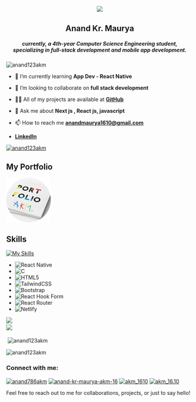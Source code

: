 <p align="center"> <img img src="https://readme-typing-svg.demolab.com/?font=Fira+Code&pause=1000&color=5555555&center=true&vCenter=true&width=235&lines=Hi+%F0%9F%91%8B"></p>


<h2 align="center" >Anand Kr. Maurya</h2>

<h5 align="center">currently, a 4th-year Computer Science Engineering student, specializing in full-stack development and mobile app development.</h5>

<p align="left"> <img src="https://komarev.com/ghpvc/?username=anand123akm&label=Profile%20views&color=0e75b6&style=flat" alt="anand123akm" /> </p>

- 🌱 I’m currently learning **App Dev - React Native**

- 👯 I’m looking to collaborate on **full stack development**

- 👨‍💻 All of my projects are available at **[GitHub](https://github.com/anand123AKM?tab=repositories)**

- 💬 Ask me about **Next js , React js, javascript**

- 📫 How to reach me **anandmaurya1610@gmail.com**
- **[LinkedIn<a href="https://www.flaticon.com/free-icons/broken" title="broken icons"></a>](https://www.linkedin.com/in/anand-kr-maurya-akm16/)**



<!-- GitHub Trophies (Dark Theme) -->
<p align="left">
  <a href="https://github.com/ryo-ma/github-profile-trophy">
    <img src="https://github-profile-trophy.vercel.app/?username=anand123akm&theme=dark" alt="anand123akm" />
  </a>
</p>

## My Portfolio

<!-- Portfolio Link with Preview Image (make sure portf.png has a dark background) -->
<p align="left">
  <a href="https://akm-1610.vercel.app/">
    <img src="./portf.png" alt="Portfolio" width="120" />
  </a>
</p>







## Skills

[![My Skills](https://skillicons.dev/icons?i=nextjs,react,js,java,nodejs,mysql,npm,redux,css,mongodb,express,git,firebase,github,postman)](https://skillicons.dev)



- 	![React Native](https://img.shields.io/badge/react_native-%2320232a.svg?style=for-the-badge&logo=react&logoColor=%2361DAFB)
- 	 ![C](https://img.shields.io/badge/c-%2300599C.svg?style=for-the-badge&logo=c&logoColor=white)
  - ![HTML5](https://img.shields.io/badge/html5-%23E34F26.svg?style=for-the-badge&logo=html5&logoColor=white)
- ![TailwindCSS](https://img.shields.io/badge/tailwindcss-%2338B2AC.svg?style=for-the-badge&logo=tailwind-css&logoColor=white)
- ![Bootstrap](https://img.shields.io/badge/bootstrap-%238511FA.svg?style=for-the-badge&logo=bootstrap&logoColor=white)
- 	![React Hook Form](https://img.shields.io/badge/React%20Hook%20Form-%23EC5990.svg?style=for-the-badge&logo=reacthookform&logoColor=white)
- 	![React Router](https://img.shields.io/badge/React_Router-CA4245?style=for-the-badge&logo=react-router&logoColor=white)
- ![Netlify](https://img.shields.io/badge/netlify-%23000000.svg?style=for-the-badge&logo=netlify&logoColor=#00C7B7)









![](username=anand123AKM&theme=dark&hide_border=false&include_all_commits=true&count_private=false)<br/>
![](https://github-readme-streak-stats.herokuapp.com/?user=anand123AKM&theme=dark&hide_border=false)<br/>


<p>&nbsp;<img align="center" src="https://github-readme-stats.vercel.app/api?username=anand123akm&theme=dark&show_icons=true&locale=en" alt="anand123akm" /></p>
<p>
  <img theme="dark" align="center" src="https://github-readme-stats.vercel.app/api/top-langs?username=anand123akm&theme=dark&show_icons=true&locale=en&layout=compact" alt="anand123akm" />
</p>



<h3 align="left">Connect with me:</h3>
<p align="left">
<a href="https://twitter.com/anand786akm" target="blank"><img align="center" src="https://raw.githubusercontent.com/rahuldkjain/github-profile-readme-generator/master/src/images/icons/Social/twitter.svg" alt="anand786akm" height="30" width="40" /></a>
<a href="https://linkedin.com/in/anand-kr-maurya-akm-16" target="blank"><img align="center" src="https://raw.githubusercontent.com/rahuldkjain/github-profile-readme-generator/master/src/images/icons/Social/linked-in-alt.svg" alt="anand-kr-maurya-akm-16" height="30" width="40" /></a>
<a href="https://fb.com/akm_1610" target="blank"><img align="center" src="https://raw.githubusercontent.com/rahuldkjain/github-profile-readme-generator/master/src/images/icons/Social/facebook.svg" alt="akm_1610" height="30" width="40" /></a>
<a href="https://instagram.com/akm_16.10" target="blank"><img align="center" src="https://raw.githubusercontent.com/rahuldkjain/github-profile-readme-generator/master/src/images/icons/Social/instagram.svg" alt="akm_16.10" height="30" width="40" /></a>
</p>


Feel free to reach out to me for collaborations, projects, or just to say hello!

